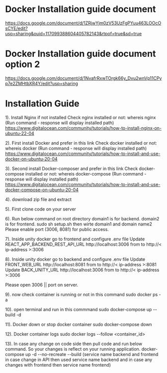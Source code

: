 # Docker Installation guide document
https://docs.google.com/document/d/1ZRjwYjm0zV53UzFgPYuu463LOOcOsCYE/edit?usp=sharing&ouid=117099388604405782143&rtpof=true&sd=true

# Docker Installation guide document option 2
https://docs.google.com/document/d/1NvafrRxwTOrgk66y_Dvu2wnVp11CPyp7e2ZMHtbXR4Y/edit?usp=sharing

# Installation Guide
1). Install Nginx if not installed
Check nginx installed or not: whereis nginx (Run command - response will display installed path)
https://www.digitalocean.com/community/tutorials/how-to-install-nginx-on-ubuntu-22-04

2). First install Docker and prefer in this link
Check docker installed or not: whereis docker (Run command - response will display installed path)
https://www.digitalocean.com/community/tutorials/how-to-install-and-use-docker-on-ubuntu-20-04

3). Second install Docker-composer and prefer in this link
Check docker-compose installed or not: whereis docker-compose (Run command - response will display installed path)
https://www.digitalocean.com/community/tutorials/how-to-install-and-use-docker-compose-on-ubuntu-20-04

4). download zip file and extract

5). First clone code on your server

6). Run below command on root directory
domain1 is for backend.
domain2 is for frontend.
sudo sh setup.sh then wirte domain1 and domain name2
Please enable port (3006, 8081) for public access.

7). Inside unity docker go to frontend and configure .env file
Update REACT_APP_BACKEND_REST_API_URL http://localhost:3006 from to http://< ip-address >:3006

8). Inside unity docker go to backend and configure .env file
Update FRONT_WEB_URL http://localhost:8081 from to http://< ip-address >:8081
Update BACK_UNITY_URL http://localhost:3006 from to http://< ip-address >:3006

Please open 3006 || <desired port> port on server.

9). now check container is running or not in this command
sudo docker ps -a

10). open terminal and run in this commmand
sudo docker-compose up --build -d

11). Docker down or stop docker container
sudo docker-compose down

12). Docker container logs
sudo docker logs --follow <container_id>

13). In case any change on code side then pull code and run below command. So your changes is reflect on your running application.
docker-compose up -d --no-recreate --build <service-name> (service name backend and frontend in case change in API then used service name backend and in case any changes with frontend then service name frontend)
